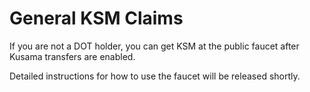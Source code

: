 # General KSM Claims

If you are not a DOT holder, you can get KSM at the public faucet after Kusama transfers are enabled. 

Detailed instructions for how to use the faucet will be released shortly. 
